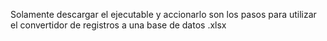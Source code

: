 Solamente descargar el ejecutable y accionarlo son los pasos para utilizar el convertidor de registros a una base de datos .xlsx
